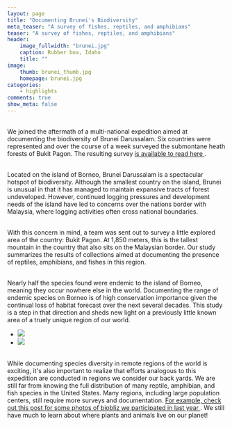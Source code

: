 ```yaml
---
layout: page
title: "Documenting Brunei's Biodiversity"
meta_teaser: "A survey of fishes, reptiles, and amphibians"
teaser: "A survey of fishes, reptiles, and amphibians"
header:
    image_fullwidth: "brunei.jpg"
    caption: Rubber boa, Idaho
    title: ""
image:
    thumb: brunei_thumb.jpg
    homepage: brunei.jpg
categories:
    - highlights
comments: true
show_meta: false
---
```

 
 <br> We joined the aftermath of a multi-national expedition aimed at documenting the biodiversity of Brunei Darussalam. Six countries were represented and over the course of a week surveyed the submontane heath forests of Bukit Pagon. The resulting survey <a href="https://www.researchgate.net/publication/300122459_The_Amphibians_Reptiles_and_Fishes_of_the_2012_Bukit_Pagon_Expedition_Brunei_Darussalam"> <en>is available to read here </en></a>. 

 <br> Located on the island of Borneo, Brunei Darussalam is a spectacular hotspot of biodiversity. Although the smallest country on the island, Brunei is unusual in that it has managed to maintain expansive tracts of forest undeveloped. However, continued logging pressures and development needs of the island have led to concerns over the nations border with Malaysia, where logging activities often cross national boundaries.

 <br> With this concern in mind, a team was sent out to survey a little explored area of the country: Bukit Pagon. At 1,850 meters, this is the tallest mountain in the country that also sits on the Malaysian border. Our study summarizes the results of collections aimed at documenting the presence of reptiles, amphibians, and fishes in this region. 

 <br> Nearly half the species found were endemic to the island of Borneo, meaning they occur nowhere else in the world. Documenting the range of endemic species on Borneo is of high conservation importance given the continual loss of habitat forecast over the next several decades. This study is a step in that direction and sheds new light on a previously little known area of a truely unique region of our world. 

<ul class="clearing-thumbs small-block-grid-2" data-clearing>
  <li><a href="{{ site.url }}/images/Brunei_1.jpg"><img  data-caption="Map of Brunei Darussalam with detail of base camp location and nearby mountain peaks from our study" class="th" src="{{ site.url }}/images/brunei1_thumb.jpg"></a></li>
  <li><a href="{{ site.url }}/images/Brunei_2.jpg"><img  data-caption="Figure 3 from our study: Photographs of specimens retained as vouchers at UBD. A, YPM HERA 013739 Ansonia longidigita. B, YPM HERA 013745 Hylarana (Pulchrana) picturata. C, YPM HERA 013751 Polypedates macrotis. D, YPM HERA 013759 Rentapia rugosus. E, YPM HERA 013760 Limnonectes paramacrodon. F, YPM HERA 013761 Meristogenys poecilus. G, YPM HERA 013764 Rhacophorus rufipes. H, YPM ICH 025830 Protomyzon. I, YPM ICH 025831 Protomyzon. J and K, YPM ICH 025832 Leiocassis." class="th" src="{{ site.url }}/images/brunei2_thumb.jpg"></a></li>
  
</ul>

 
<br> While documenting species diversity in remote regions of the world is exciting, it's also important to realize that efforts analogous to this expedition are conducted in regions we consider our back yards. We are still far from knowing the full distribution of many reptile, amphibian, and fish species in the United States. Many regions, including large population centers, still require more surveys and documentation. <a href="http://carolinafishes.github.io/fieldwork/Haw_river/"> <en> For example, check out this post for some photos of biobliz we participated in last year </en></a>. We still have much to learn about where plants and animals live on our planet! 